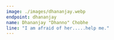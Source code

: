 ```yaml
---
image: ./images/dhananjay.webp
endpoint: dhananjay
name: Dhananjay "Dhanno" Chobhe
line: "I am afraid of her.....help me."
---
```

